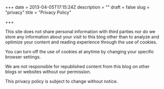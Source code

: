 +++
date = 2013-04-05T17:15:24Z
description = ""
draft = false
slug = "privacy"
title = "Privacy Policy"

+++


This site does not share personal information with third parties nor do we store any information about your visit to this blog other than to analyze and optimize your content and reading experience through the use of cookies.

You can turn off the use of cookies at anytime by changing your specific browser settings.

We are not responsible for republished content from this blog on other blogs or websites without our permission.

This privacy policy is subject to change without notice.

